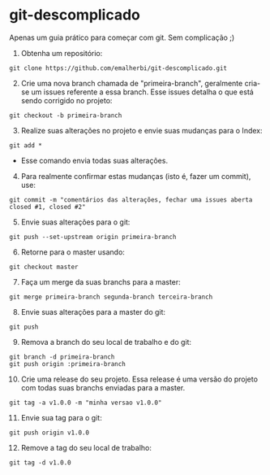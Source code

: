 # git-descomplicado

Apenas um guia prático para começar com git. Sem complicação ;)

1) Obtenha um repositório:

```
git clone https://github.com/emalherbi/git-descomplicado.git
```

2) Crie uma nova branch chamada de "primeira-branch", geralmente cria-se um issues referente a essa branch. Esse issues detalha o que está sendo corrigido no projeto:

```
git checkout -b primeira-branch
```

3) Realize suas alterações no projeto e envie suas mudanças para o Index:

```
git add *
```

* Esse comando envia todas suas alterações.

4) Para realmente confirmar estas mudanças (isto é, fazer um commit), use:

```
git commit -m "comentários das alterações, fechar uma issues aberta closed #1, closed #2"
```

5) Envie suas alterações para o git:

```
git push --set-upstream origin primeira-branch
```

6) Retorne para o master usando:

```
git checkout master
```

7) Faça um merge da suas branchs para a master:

```
git merge primeira-branch segunda-branch terceira-branch
```

8) Envie suas alterações para a master do git:

```
git push
```

9) Remova a branch do seu local de trabalho e do git:

```
git branch -d primeira-branch
git push origin :primeira-branch
```

10) Crie uma release do seu projeto. Essa release é uma versão do projeto com todas suas branchs enviadas para a master.

```
git tag -a v1.0.0 -m "minha versao v1.0.0"
```

11) Envie sua tag para o git:

```
git push origin v1.0.0
```

12) Remove a tag do seu local de trabalho:

```
git tag -d v1.0.0
```
